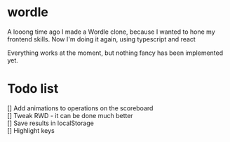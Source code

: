 # wordle
A looong time ago I made a Wordle clone, because I wanted to hone my frontend skills. Now I'm doing it again, using typescript and react

Everything works at the moment, but nothing fancy has been implemented yet.

# Todo list
[] Add animations to operations on the scoreboard\
[] Tweak RWD - it can be done much better\
[] Save results in localStorage\
[] Highlight keys
